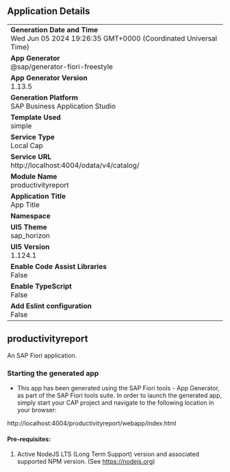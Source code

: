 ## Application Details
|               |
| ------------- |
|**Generation Date and Time**<br>Wed Jun 05 2024 19:26:35 GMT+0000 (Coordinated Universal Time)|
|**App Generator**<br>@sap/generator-fiori-freestyle|
|**App Generator Version**<br>1.13.5|
|**Generation Platform**<br>SAP Business Application Studio|
|**Template Used**<br>simple|
|**Service Type**<br>Local Cap|
|**Service URL**<br>http://localhost:4004/odata/v4/catalog/
|**Module Name**<br>productivityreport|
|**Application Title**<br>App Title|
|**Namespace**<br>|
|**UI5 Theme**<br>sap_horizon|
|**UI5 Version**<br>1.124.1|
|**Enable Code Assist Libraries**<br>False|
|**Enable TypeScript**<br>False|
|**Add Eslint configuration**<br>False|

## productivityreport

An SAP Fiori application.

### Starting the generated app

-   This app has been generated using the SAP Fiori tools - App Generator, as part of the SAP Fiori tools suite.  In order to launch the generated app, simply start your CAP project and navigate to the following location in your browser:

http://localhost:4004/productivityreport/webapp/index.html

#### Pre-requisites:

1. Active NodeJS LTS (Long Term Support) version and associated supported NPM version.  (See https://nodejs.org)



